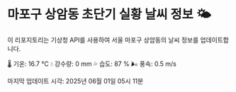 
# 마포구 상암동 초단기 실황 날씨 정보 🌤️

이 리포지토리는 기상청 API를 사용하여 서울 마포구 상암동의 날씨 정보를 업데이트합니다. 

🌡️ 기온: 16.7 ℃
💧 강수량: 0 mm
💦 습도: 87 %
🌬️ 풍속: 0.5 m/s

마지막 업데이트 시각: 2025년 06월 01일 05시 11분    
